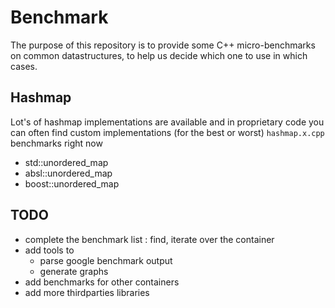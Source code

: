 # Benchmark

The purpose of this repository is to provide some C++ micro-benchmarks on common
datastructures, to help us decide which one to use in which cases.

## Hashmap

Lot's of hashmap implementations are available and in proprietary code you
can often find custom implementations (for the best or worst) `hashmap.x.cpp`
benchmarks right now
- std::unordered_map
- absl::unordered_map
- boost::unordered_map

## TODO

- complete the benchmark list : find, iterate over the container
- add tools to
    - parse google benchmark output
    - generate graphs
- add benchmarks for other containers
- add more thirdparties libraries
